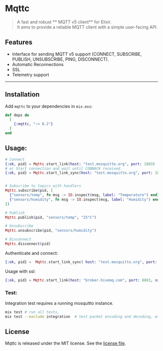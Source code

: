 # Mqttc

> A fast and robust ** MQTT v5 client** for Elixir.  
It aims to provide a reliable MQTT client with a simple user-facing API.

## Features

- Interface for sending MQTT v5 support (CONNECT, SUBSCRIBE, PUBLISH, UNSUBSCRIBE, PING, DISCONNECT).
- Automatic Reconnections
- SSL
- Telemetry support
---

## Installation

Add `mqttc` to your dependencies in `mix.exs`:

```elixir
def deps do
  [
    {:mqttc, "~> 0.2"}
  ]
end
```
## Usage: 
 
```elixir
# Connect
{:ok, pid} = Mqttc.start_link(host: "test.mosquitto.org", port: 1883)
# or Start connection and wait until CONNACK received.  
{:ok, pid} = Mqttc.start_link_sync(host: "test.mosquitto.org", port: 1883)


# Subscribe to topics with handlers
Mqttc.subscribe(pid, [
  {"sensors/temp", fn msg -> IO.inspect(msg, label: "Temperature") end},
  {"sensors/humidity", fn msg -> IO.inspect(msg, label: "Humidity") end}
])

# Publish 
Mqttc.publish(pid, "sensors/temp", "25°C")

# Unsubscribe
Mqttc.unsubscribe(pid, "sensors/humidity")

# Disconnect
Mqttc.disconnect(pid)
```
 

Authenticate and connect: 
```elixir
{:ok, pid} =  Mqttc.start_link_sync( host: "test.mosquitto.org", port: 1884, username: "rw", password: "readwrite" )
```
 
 Usage with ssl:
```elixir
{:ok, pid} = Mqttc.start_link(host: "broker.hivemq.com", port: 8883, ssl: true, ssl_opts: [  verify: :verify_peer, cacerts: :public_key.cacerts_get()])
```

### Test:
Integration test requires a running mosquitto instance.
```sh
mix test # run all tests, 
mix test --exclude integration  # test packet encoding and decoding, excludes tests with mosquitto
```
## License

Mqttc is released under the MIT license. See the [license file](LICENSE.txt).
